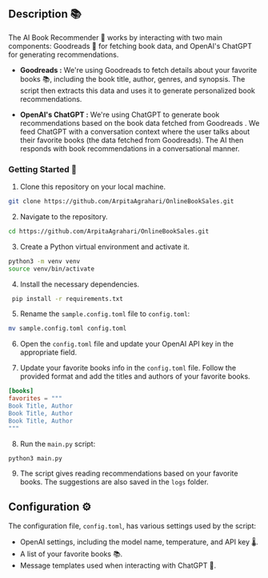 ## Description **📚**

The AI Book Recommender 🤖 works by interacting with two main components: Goodreads 📖 for fetching book data, and OpenAI's ChatGPT for generating recommendations.

- **Goodreads :** We're using Goodreads to fetch details about your favorite books 📚, including the book title, author, genres, and synopsis. The script then extracts this data and uses it to generate personalized book recommendations.

- **OpenAI's ChatGPT :** We're using ChatGPT to generate book recommendations based on the book data fetched from Goodreads . We feed ChatGPT with a conversation context where the user talks about their favorite books (the data fetched from Goodreads). The AI then responds with book recommendations in a conversational manner.


### Getting Started 🚀

1. Clone this repository on your local machine.

```bash
git clone https://github.com/ArpitaAgrahari/OnlineBookSales.git
```

2. Navigate to the repository.

```bash
cd https://github.com/ArpitaAgrahari/OnlineBookSales.git
```

3. Create a Python virtual environment and activate it.

```bash
python3 -m venv venv
source venv/bin/activate
```

4. Install the necessary dependencies.

```bash
 pip install -r requirements.txt
```

5. Rename the `sample.config.toml` file to `config.toml`:

```bash
mv sample.config.toml config.toml
```

6. Open the `config.toml` file and update your OpenAI API key in the appropriate field.

7. Update your favorite books info in the `config.toml` file. Follow the provided format and add the titles and authors of your favorite books.

```toml
[books]
favorites = """
Book Title, Author
Book Title, Author
Book Title, Author
"""
```

8. Run the `main.py` script:

```
python3 main.py
```

9. The script gives reading recommendations based on your favorite books. The suggestions are also saved in the `logs` folder.

## Configuration ⚙️

The configuration file, `config.toml`, has various settings used by the script:

- OpenAI settings, including the model name, temperature, and API key 🌡️.
- A list of your favorite books 📚.
- Message templates used when interacting with ChatGPT 💌.
